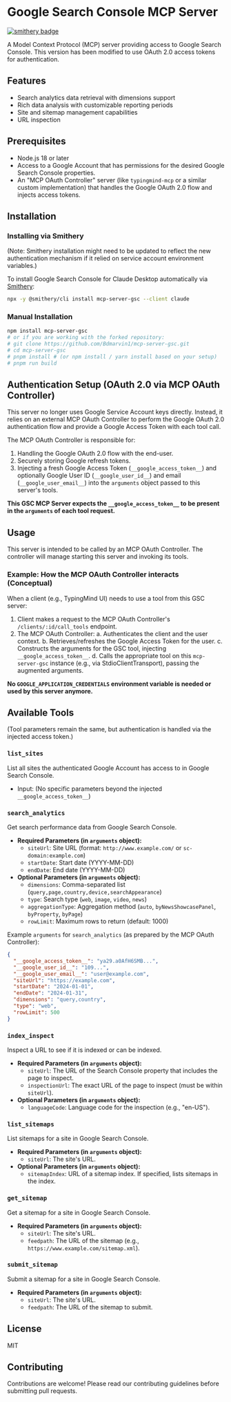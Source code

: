 # Google Search Console MCP Server
[![smithery badge](https://smithery.ai/badge/mcp-server-gsc)](https://smithery.ai/server/mcp-server-gsc)

A Model Context Protocol (MCP) server providing access to Google Search Console. This version has been modified to use OAuth 2.0 access tokens for authentication.

## Features

- Search analytics data retrieval with dimensions support
- Rich data analysis with customizable reporting periods
- Site and sitemap management capabilities
- URL inspection

## Prerequisites

- Node.js 18 or later
- Access to a Google Account that has permissions for the desired Google Search Console properties.
- An "MCP OAuth Controller" server (like `typingmind-mcp` or a similar custom implementation) that handles the Google OAuth 2.0 flow and injects access tokens.

## Installation

### Installing via Smithery

(Note: Smithery installation might need to be updated to reflect the new authentication mechanism if it relied on service account environment variables.)

To install Google Search Console for Claude Desktop automatically via [Smithery](https://smithery.ai/server/mcp-server-gsc):

```bash
npx -y @smithery/cli install mcp-server-gsc --client claude
```

### Manual Installation
```bash
npm install mcp-server-gsc 
# or if you are working with the forked repository:
# git clone https://github.com/Bdmarvin1/mcp-server-gsc.git
# cd mcp-server-gsc
# pnpm install # (or npm install / yarn install based on your setup)
# pnpm run build 
```

## Authentication Setup (OAuth 2.0 via MCP OAuth Controller)

This server no longer uses Google Service Account keys directly. Instead, it relies on an external MCP OAuth Controller to perform the Google OAuth 2.0 authentication flow and provide a Google Access Token with each tool call.

The MCP OAuth Controller is responsible for:
1.  Handling the Google OAuth 2.0 flow with the end-user.
2.  Securely storing Google refresh tokens.
3.  Injecting a fresh Google Access Token (`__google_access_token__`) and optionally Google User ID (`__google_user_id__`) and email (`__google_user_email__`) into the `arguments` object passed to this server's tools.

**This GSC MCP Server expects the `__google_access_token__` to be present in the `arguments` of each tool request.**

## Usage

This server is intended to be called by an MCP OAuth Controller. The controller will manage starting this server and invoking its tools.

### Example: How the MCP OAuth Controller interacts (Conceptual)

When a client (e.g., TypingMind UI) needs to use a tool from this GSC server:
1. Client makes a request to the MCP OAuth Controller's `/clients/:id/call_tools` endpoint.
2. The MCP OAuth Controller:
    a. Authenticates the client and the user context.
    b. Retrieves/refreshes the Google Access Token for the user.
    c. Constructs the arguments for the GSC tool, injecting `__google_access_token__`.
    d. Calls the appropriate tool on this `mcp-server-gsc` instance (e.g., via StdioClientTransport), passing the augmented arguments.

**No `GOOGLE_APPLICATION_CREDENTIALS` environment variable is needed or used by this server anymore.**

## Available Tools

(Tool parameters remain the same, but authentication is handled via the injected access token.)

### `list_sites`
List all sites the authenticated Google Account has access to in Google Search Console.
- Input: (No specific parameters beyond the injected `__google_access_token__`)

### `search_analytics`
Get search performance data from Google Search Console.
- **Required Parameters (in `arguments` object):**
    - `siteUrl`: Site URL (format: `http://www.example.com/` or `sc-domain:example.com`)
    - `startDate`: Start date (YYYY-MM-DD)
    - `endDate`: End date (YYYY-MM-DD)
- **Optional Parameters (in `arguments` object):**
    - `dimensions`: Comma-separated list (`query,page,country,device,searchAppearance`)
    - `type`: Search type (`web`, `image`, `video`, `news`)
    - `aggregationType`: Aggregation method (`auto`, `byNewsShowcasePanel`, `byProperty`, `byPage`)
    - `rowLimit`: Maximum rows to return (default: 1000)

Example `arguments` for `search_analytics` (as prepared by the MCP OAuth Controller):
```json
{
  "__google_access_token__": "ya29.a0AfH6SMB...", 
  "__google_user_id__": "109...",
  "__google_user_email__": "user@example.com",
  "siteUrl": "https://example.com",
  "startDate": "2024-01-01",
  "endDate": "2024-01-31",
  "dimensions": "query,country",
  "type": "web",
  "rowLimit": 500
}
```

### `index_inspect`
Inspect a URL to see if it is indexed or can be indexed.
- **Required Parameters (in `arguments` object):**
    - `siteUrl`: The URL of the Search Console property that includes the page to inspect.
    - `inspectionUrl`: The exact URL of the page to inspect (must be within `siteUrl`).
- **Optional Parameters (in `arguments` object):**
    - `languageCode`: Language code for the inspection (e.g., "en-US").

### `list_sitemaps`
List sitemaps for a site in Google Search Console.
- **Required Parameters (in `arguments` object):**
    - `siteUrl`: The site's URL.
- **Optional Parameters (in `arguments` object):**
    - `sitemapIndex`: URL of a sitemap index. If specified, lists sitemaps in the index.

### `get_sitemap`
Get a sitemap for a site in Google Search Console.
- **Required Parameters (in `arguments` object):**
    - `siteUrl`: The site's URL.
    - `feedpath`: The URL of the sitemap (e.g., `https://www.example.com/sitemap.xml`).

### `submit_sitemap`
Submit a sitemap for a site in Google Search Console.
- **Required Parameters (in `arguments` object):**
    - `siteUrl`: The site's URL.
    - `feedpath`: The URL of the sitemap to submit.

## License

MIT

## Contributing

Contributions are welcome! Please read our contributing guidelines before submitting pull requests.
